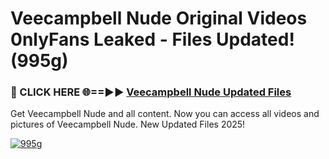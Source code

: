 # Veecampbell Nude Original Videos 0nlyFans Leaked - Files Updated! (995g)

<h3>🔴 CLICK HERE 🌐==►► <a href="https://tinyurl.com/52m3yx9h" rel="nofollow">Veecampbell Nude Updated Files</a></h3>

Get Veecampbell Nude and all content. Now you can access all videos and pictures of Veecampbell Nude. New Updated Files 2025!

[![995g](https://i.imgur.com/TnHtlc8.gif)](https://tinyurl.com/52m3yx9h)
